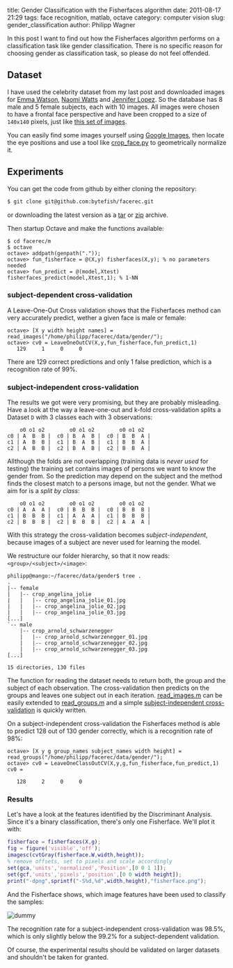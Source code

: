 title: Gender Classification with the Fisherfaces algorithm
date: 2011-08-17 21:29
tags: face recognition, matlab, octave
category: computer vision
slug: gender_classification
author: Philipp Wagner

In this post I want to find out how the Fisherfaces algorithm performs on a classification task like gender classification. There is no specific reason for choosing gender as classification task, so please do not feel offended.

## Dataset ##

I have used the celebrity dataset from my last post and downloaded images for [Emma Watson](http://en.wikipedia.org/wiki/Emma_Watson), [Naomi Watts](http://en.wikipedia.org/wiki/Naomi_Watts) and [Jennifer Lopez](http://en.wikipedia.org/wiki/Jennifer_lopez). 
So the database has 8 male and 5 female subjects, each with 10 images. All images were chosen to have a frontal face perspective and have been cropped to a size of ``140x140`` pixels, 
just like [this set of images](/static/images/blog/fisherfaces/clooney_set.png). 

You can easily find some images yourself using [Google Images](http://images.google.com), then locate the eye positions and use a tool like [crop_face.py](https://www.bytefish.de/blog/aligning_face_images) to geometrically normalize it.

## Experiments ##

You can get the code from github by either cloning the repository:

```sh
$ git clone git@github.com:bytefish/facerec.git
```

or downloading the latest version as a [tar](https://github.com/bytefish/facerec/tarball/master) or [zip](https://github.com/bytefish/facerec/zipball/master) archive.

Then startup Octave and make the functions available:

```
$ cd facerec/m
$ octave
octave> addpath(genpath("."));
octave> fun_fisherface = @(X,y) fisherfaces(X,y); % no parameters needed
octave> fun_predict = @(model,Xtest) fisherfaces_predict(model,Xtest,1); % 1-NN
```

### subject-dependent cross-validation ###

A Leave-One-Out Cross validation shows that the Fisherfaces method can very accurately predict, wether a given face is male or female:

```
octave> [X y width height names] = read_images("/home/philipp/facerec/data/gender/");
octave> cv0 = LeaveOneOutCV(X,y,fun_fisherface,fun_predict,1)
   129     1     0     0
```

There are 129 correct predictions and only 1 false prediction, which is a recognition rate of 99%.

### subject-independent cross-validation ###

The results we got were very promising, but they are probably misleading. Have a look at the way a leave-one-out and k-fold cross-validation splits a Dataset ``D`` with 3 classes each with 3 observations:

```
    o0 o1 o2        o0 o1 o2        o0 o1 o2  
c0 | A  B  B |  c0 | B  A  B |  c0 | B  B  A |
c1 | A  B  B |  c1 | B  A  B |  c1 | B  B  A |
c2 | A  B  B |  c2 | B  A  B |  c2 | B  B  A |
```

Allthough the folds are not overlapping (training data is *never used* for testing) the training set contains images of persons we want to know the gender from. 
So the prediction may depend on the subject and the method finds the closest match to a persons image, but not the gender. What we aim for is a *split by class*:

```
    o0 o1 o2        o0 o1 o2        o0 o1 o2  
c0 | A  A  A |  c0 | B  B  B |  c0 | B  B  B |
c1 | B  B  B |  c1 | A  A  A |  c1 | B  B  B |
c2 | B  B  B |  c2 | B  B  B |  c2 | A  A  A |
```

With this strategy the cross-validation becomes *subject-independent*, because images of a subject are never used for learning the model. 

We restructure our folder hierarchy, so that it now reads: ``<group>/<subject>/<image>``:

```
philipp@mango:~/facerec/data/gender$ tree .
.
|-- female
|   |-- crop_angelina_jolie
|   |   |-- crop_angelina_jolie_01.jpg
|   |   |-- crop_angelina_jolie_02.jpg
|   |   |-- crop_angelina_jolie_03.jpg
[...]
`-- male
    |-- crop_arnold_schwarzenegger
    |   |-- crop_arnold_schwarzenegger_01.jpg
    |   |-- crop_arnold_schwarzenegger_02.jpg
    |   |-- crop_arnold_schwarzenegger_03.jpg
[...]

15 directories, 130 files
```

The function for reading the dataset needs to return both, the group and the subject of each observation. The cross-validation then predicts on the groups and leaves one subject 
out in each iteration. [read_images.m](https://github.com/bytefish/facerec/blob/master/m/util/read_images.m) can be easily extended to [read_groups.m](https://github.com/bytefish/facerec/blob/master/m/util/read_groups.m) 
and a simple [subject-independent cross-validation](https://github.com/bytefish/facerec/blob/master/m/validation/LeaveOneClassOutCV.m) is quickly written.

On a subject-independent cross-validation the Fisherfaces method is able to predict 128 out of 130 gender correctly, which is a recognition rate of 98%:

```
octave> [X y g group_names subject_names width height] = read_groups("/home/philipp/facerec/data/gender/");
octave> cv0 = LeaveOneClassOutCV(X,y,g,fun_fisherface,fun_predict,1)
cv0 =

   128     2     0     0
```

### Results ###

Let's have a look at the features identified by the Discriminant Analysis. Since it's a binary classification, there's only one Fisherface. We'll plot it with:

```matlab
fisherface = fisherfaces(X,g);
fig = figure('visible','off');
imagesc(cvtGray(fisherface.W,width,height));
% remove offsets, set to pixels and scale accordingly
set(gca,'units','normalized','Position',[0 0 1 1]);
set(gcf,'units','pixels','position',[0 0 width height]);
print("-dpng",sprintf("-S%d,%d",width,height),"fisherface.png");
```

And the Fisherface shows, which image features have been used to classify the samples:

<img alt="dummy" src="/static/images/blog/gender_classification/fisherface.png" class="mediacenter" />

The recognition rate for a subject-independent cross-validation was 98.5%, which is only slightly below the 99.2% for a subject-dependent validation. 

Of course, the experimental results should be validated on larger datasets and shouldn't be taken for granted.